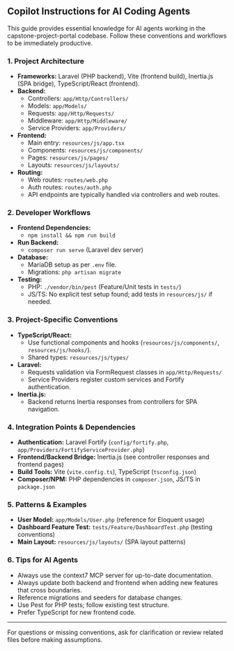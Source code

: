 ## Copilot Instructions for AI Coding Agents

This guide provides essential knowledge for AI agents working in the capstone-project-portal codebase. Follow these conventions and workflows to be immediately productive.

### 1. Project Architecture
- **Frameworks:** Laravel (PHP backend), Vite (frontend build), Inertia.js (SPA bridge), TypeScript/React (frontend).
- **Backend:**
  - Controllers: `app/Http/Controllers/`
  - Models: `app/Models/`
  - Requests: `app/Http/Requests/`
  - Middleware: `app/Http/Middleware/`
  - Service Providers: `app/Providers/`
- **Frontend:**
  - Main entry: `resources/js/app.tsx`
  - Components: `resources/js/components/`
  - Pages: `resources/js/pages/`
  - Layouts: `resources/js/layouts/`
- **Routing:**
  - Web routes: `routes/web.php`
  - Auth routes: `routes/auth.php`
  - API endpoints are typically handled via controllers and web routes.

### 2. Developer Workflows
- **Frontend Dependencies:**
  - `npm install && npm run build`
- **Run Backend:**
  - `composer run serve` (Laravel dev server)
- **Database:**
  - MariaDB setup as per `.env` file.
  - Migrations: `php artisan migrate`
- **Testing:**
  - PHP: `./vendor/bin/pest` (Feature/Unit tests in `tests/`)
  - JS/TS: No explicit test setup found; add tests in `resources/js/` if needed.

### 3. Project-Specific Conventions
- **TypeScript/React:**
  - Use functional components and hooks (`resources/js/components/`, `resources/js/hooks/`).
  - Shared types: `resources/js/types/`
- **Laravel:**
  - Requests validation via FormRequest classes in `app/Http/Requests/`
  - Service Providers register custom services and Fortify authentication.
- **Inertia.js:**
  - Backend returns Inertia responses from controllers for SPA navigation.

### 4. Integration Points & Dependencies
- **Authentication:** Laravel Fortify (`config/fortify.php`, `app/Providers/FortifyServiceProvider.php`)
- **Frontend/Backend Bridge:** Inertia.js (see controller responses and frontend pages)
- **Build Tools:** Vite (`vite.config.ts`), TypeScript (`tsconfig.json`)
- **Composer/NPM:** PHP dependencies in `composer.json`, JS/TS in `package.json`

### 5. Patterns & Examples
- **User Model:** `app/Models/User.php` (reference for Eloquent usage)
- **Dashboard Feature Test:** `tests/Feature/DashboardTest.php` (testing conventions)
- **Main Layout:** `resources/js/layouts/` (SPA layout patterns)

### 6. Tips for AI Agents
- Always use the context7 MCP server for up-to-date documentation.
- Always update both backend and frontend when adding new features that cross boundaries.
- Reference migrations and seeders for database changes.
- Use Pest for PHP tests; follow existing test structure.
- Prefer TypeScript for new frontend code.

---
For questions or missing conventions, ask for clarification or review related files before making assumptions.